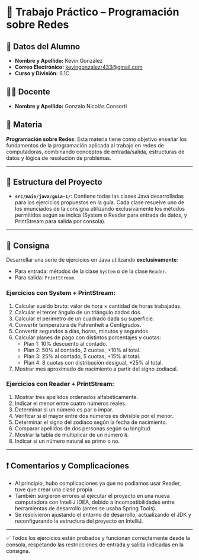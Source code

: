 # 🧠 Trabajo Práctico – Programación sobre Redes

## 👤 Datos del Alumno

- **Nombre y Apellido:** Kevin González  
- **Correo Electrónico:** kevingonzalezr433@gmail.com  
- **Curso y División:** 6.1C  

## 👨‍🏫 Docente

- **Nombre y Apellido:** Gonzalo Nicolás Consorti  

## 🧾 Materia

**Programación sobre Redes**: Esta materia tiene como objetivo enseñar los fundamentos de la programación aplicada al trabajo en redes de computadoras, combinando conceptos de entrada/salida, estructuras de datos y lógica de resolución de problemas.

---

## 📁 Estructura del Proyecto


- **`src/main/java/guia-1/`**: Contiene todas las clases Java desarrolladas para los ejercicios propuestos en la guía. Cada clase resuelve uno de los enunciados de la consigna utilizando exclusivamente los métodos permitidos según se indica (System o Reader para entrada de datos, y PrintStream para salida por consola).

---

## 📌 Consigna

Desarrollar una serie de ejercicios en Java utilizando **exclusivamente**:

- Para entrada: métodos de la clase `System` o de la clase `Reader`.
- Para salida: `PrintStream`.

### Ejercicios con **System** + **PrintStream**:

1. Calcular sueldo bruto: valor de hora × cantidad de horas trabajadas.
2. Calcular el tercer ángulo de un triángulo dados dos.
3. Calcular el perímetro de un cuadrado dada su superficie.
4. Convertir temperatura de Fahrenheit a Centígrados.
5. Convertir segundos a días, horas, minutos y segundos.
6. Calcular planes de pago con distintos porcentajes y cuotas:
   - Plan 1: 10% descuento al contado.
   - Plan 2: 50% al contado, 2 cuotas, +10% al total.
   - Plan 3: 25% al contado, 5 cuotas, +15% al total.
   - Plan 4: 8 cuotas con distribución desigual, +25% al total.
7. Mostrar mes aproximado de nacimiento a partir del signo zodiacal.

### Ejercicios con **Reader** + **PrintStream**:

1. Mostrar tres apellidos ordenados alfabéticamente.
2. Indicar el menor entre cuatro números reales.
3. Determinar si un número es par o impar.
4. Verificar si el mayor entre dos números es divisible por el menor.
5. Determinar el signo del zodíaco según la fecha de nacimiento.
6. Comparar apellidos de dos personas según su longitud.
7. Mostrar la tabla de multiplicar de un número `N`.
8. Indicar si un número natural es primo o no.

---

## ❗ Comentarios y Complicaciones

- Al principio, hubo complicaciones ya que no podiamos usar Reader, tuve que crear una clase propia
- También surgieron errores al ejecutar el proyecto en una nueva computadora con IntelliJ IDEA, debido a incompatibilidades entre herramientas de desarrollo (antes se usaba Spring Tools).
- Se resolvieron ajustando el entorno de desarrollo, actualizando el JDK y reconfigurando la estructura del proyecto en IntelliJ.

---

✅ Todos los ejercicios están probados y funcionan correctamente desde la consola, respetando las restricciones de entrada y salida indicadas en la consigna.

